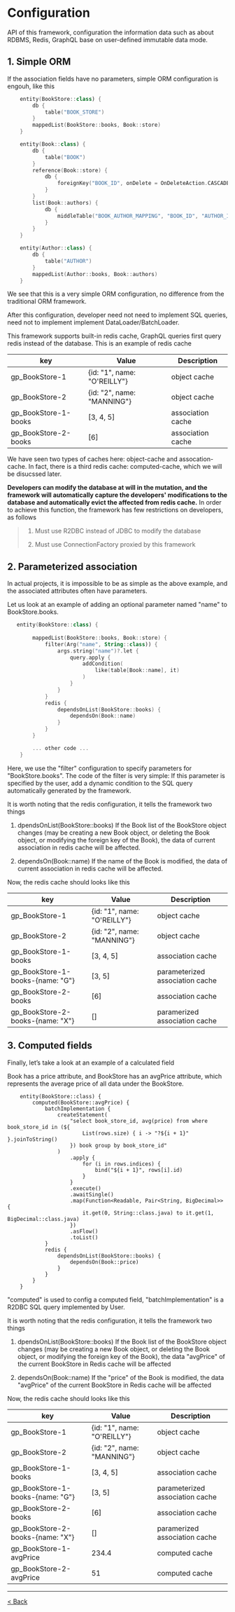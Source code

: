 # Configuration

API of this framework, configuration the information data such as about RDBMS, Redis, GraphQL base on user-defined immutable data mode.

## 1. Simple ORM

If the association fields have no parameters, simple ORM configuration is engouh, like this
```kt
    entity(BookStore::class) {
        db {
            table("BOOK_STORE")
        }
        mappedList(BookStore::books, Book::store)
    }

    entity(Book::class) {
        db {
            table("BOOK")
        }
        reference(Book::store) {
            db {
                foreignKey("BOOK_ID", onDelete = OnDeleteAction.CASCADE)
            }
        }
        list(Book::authors) {
            db {
                middleTable("BOOK_AUTHOR_MAPPING", "BOOK_ID", "AUTHOR_ID")
            }
        }
    }

    entity(Author::class) {
        db {
            table("AUTHOR")
        }
        mappedList(Author::books, Book::authors)
    }
```

We see that this is a very simple ORM configuration, no difference from the traditional ORM framework.

After this configuration, developer need not need to implement SQL queries, need not to implement implement DataLoader/BatchLoader. 

This framework supports built-in redis cache, GraphQL queries first query redis instead of the database. This is an example of redis cache

|key          |Value             | Description|
|-------------|------------------|------------|
|gp_BookStore-1 | {id: "1", name: "O'REILLY"} | object cache |
|gp_BookStore-2 | {id: "2", name: "MANNING"} | object cache |
|gp_BookStore-1-books | [3, 4, 5] | association cache |
|gp_BookStore-2-books | [6] | association cache |

We have seen two types of caches here: object-cache and assocation-cache. In fact, there is a third redis cache: computed-cache, which we will be disucssed later.

**Developers can modify the database at will in the mutation, and the framework will automatically capture the developers' modifications to the database and automatically evict the affected from redis cache.** In order to achieve this function, the framework has few restrictions on developers, as follows

> 1. Must use R2DBC instead of JDBC to modify the database
> 
> 2. Must use ConnectionFactory proxied by this framework

## 2. Parameterized association

In actual projects, it is impossible to be as simple as the above example, and the associated attributes often have parameters.

Let us look at an example of adding an optional parameter named "name" to BookStore.books.

```kt
   entity(BookStore::class) {
        
        mappedList(BookStore::books, Book::store) {
            filter(Arg("name", String::class)) {
                args.string("name")?.let {
                    query.apply {
                        addCondition(
                            like(table[Book::name], it)
                        )
                    }
                }
            }
            redis {
                dependsOnList(BookStore::books) {
                    dependsOn(Book::name)
                }
            }
        }

        ... other code ...
    }
```

Here, we use the "filter" configuration to specify parameters for "BookStore.books". The code of the filter is very simple: If this parameter is specified by the user, add a dynamic condition to the SQL query automatically generated by the framework.

It is worth noting that the redis configuration, it tells the framework two things

1. dpendsOnList(BookStore::books) 
If the Book list of the BookStore object changes (may be creating a new Book object, or deleting the Book object, or modifying the foreign key of the Book), the data of current association in redis cache will be affected.

2. dependsOn(Book::name) 
If the name of the Book is modified, the data of current association in redis cache will be affected.

Now, the redis cache should looks like this

|key          |Value             | Description|
|-------------|------------------|------------|
|gp_BookStore-1 | {id: "1", name: "O'REILLY"} | object cache |
|gp_BookStore-2 | {id: "2", name: "MANNING"} | object cache |
|gp_BookStore-1-books | [3, 4, 5] | association cache |
|gp_BookStore-1-books-{name: "G"} | [3, 5] | parameterized association cache |
|gp_BookStore-2-books | [6] | association cache | parmaeterized association cache|
|gp_BookStore-2-books-{name: "X"} | [] | paramerized association cache |

## 3. Computed fields

Finally, let’s take a look at an example of a calculated field

Book has a price attribute, and BookStore has an avgPrice attribute, which represents the average price of all data under the BookStore.

```
    entity(BookStore::class) {
        computed(BookStore::avgPrice) {
            batchImplementation {
                createStatement(
                    "select book_store_id, avg(price) from where book_store_id in (${
                        List(rows.size) { i -> "?${i + 1}" }.joinToString()
                    }) book group by book_store_id"
                )
                    .apply {
                        for (i in rows.indices) {
                            bind("${i + 1}", rows[i].id)
                        }
                    }
                    .execute()
                    .awaitSingle()
                    .map(Function<Readable, Pair<String, BigDecimal>> {
                        it.get(0, String::class.java) to it.get(1, BigDecimal::class.java)
                    })
                    .asFlow()
                    .toList()
            }
            redis {
                dependsOnList(BookStore::books) {
                    dependsOn(Book::price)
                }
            }
        }
    }
```

"computed" is used to config a computed field, "batchImplementation" is a R2DBC SQL query implemented by User.

It is worth noting that the redis configuration, it tells the framework two things

1. dpendsOnList(BookStore::books) 
If the Book list of the BookStore object changes (may be creating a new Book object, or deleting the Book object, or modifying the foreign key of the Book), the data "avgPrice" of the current BookStore in Redis cache will be affected

2. dependsOn(Book::name) 
If the "price" of the Book is modified, the data "avgPrice" of the current BookStore in Redis cache will be affected


Now, the redis cache should looks like this

|key          |Value             | Description|
|-------------|------------------|------------|
|gp_BookStore-1 | {id: "1", name: "O'REILLY"} | object cache |
|gp_BookStore-2 | {id: "2", name: "MANNING"} | object cache |
|gp_BookStore-1-books | [3, 4, 5] | association cache |
|gp_BookStore-1-books-{name: "G"} | [3, 5] | parameterized association cache |
|gp_BookStore-2-books | [6] | association cache | association cache|
|gp_BookStore-2-books-{name: "X"} | [] | paramerized association cache |
|gp_BookStore-1-avgPrice| 234.4 | computed cache |
|gp_BookStore-2-avgPrice| 51 | computed cache |

--------------------------------

[< Back](https://github.com/babyfish-ct/graphql-provider)

